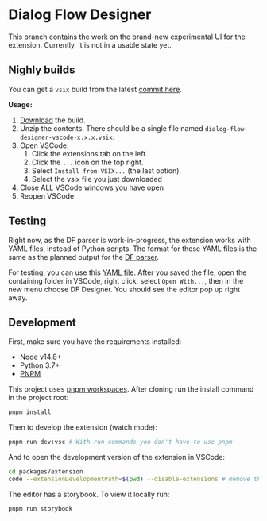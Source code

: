 # Dialog Flow Designer

This branch contains the work on the brand-new experimental UI for the extension. Currently, it is not in a usable state yet.

## Nighly builds

You can get a `vsix` build from the latest [commit here](https://nightly.link/deepmipt/dialog_flow_designer/workflows/vsix.yaml/main/extension-vsix.zip).

**Usage:**
 1. [Download](https://nightly.link/deepmipt/dialog_flow_designer/workflows/vsix.yaml/main/extension-vsix.zip) the build.
 2. Unzip the contents. There should be a single file named `dialog-flow-designer-vscode-x.x.x.vsix`.
 3. Open VSCode:
    1. Click the extensions tab on the left.
    2. Click the `...` icon on the top right.
    3. Select `Install from VSIX...` (the last option).
    4. Select the vsix file you just downloaded
 4. Close ALL VSCode windows you have open
 5. Reopen VSCode

## Testing

Right now, as the DF parser is work-in-progress, the extension works with YAML files, instead of Python scripts. The format for these YAML files is the same as the planned output for the [DF parser](https://github.com/kudep/dff-parser/tree/parser_output_v1).

For testing, you can use this [YAML file](https://raw.githubusercontent.com/deepmipt/dialog_flow_designer/main/packages/extension/test/parser_output.yaml). After you saved the file, open the containing folder in VSCode, right click, select `Open With...`, then in the new menu choose DF Designer. You should see the editor pop up right away.

## Development

First, make sure you have the requirements installed:
 - Node v14.8+
 - Python 3.7+
 - [PNPM](https://pnpm.io/)

This project uses [pnpm workspaces](https://pnpm.io/workspaces). After cloning run the install command in the project root:

```bash
pnpm install
```

Then to develop the extension (watch mode):

```bash
pnpm run dev:vsc # With run commands you don't have to use pnpm
```

And to open the development version of the extension in VSCode:

```bash
cd packages/extension
code --extensionDevelopmentPath=$(pwd) --disable-extensions # Remove the $ for fish
```

The editor has a storybook. To view it locally run:

```bash
pnpm run storybook
```